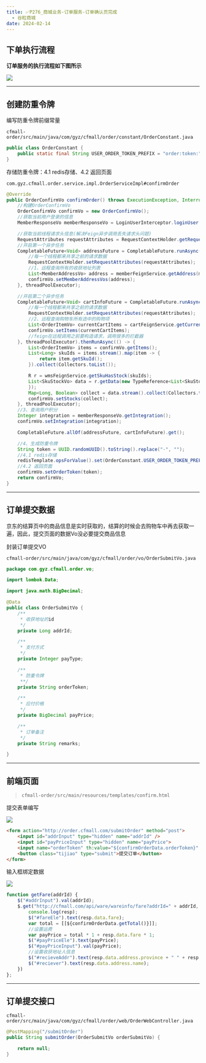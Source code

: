 ```yaml
---
title: ✅P276_商城业务-订单服务-订单确认页完成
  - 谷粒商城
date: 2024-02-14
---
```


<!-- more -->

## 下单执行流程

**订单服务的执行流程如下图所示**

![](https://cfmall-hello.oss-cn-beijing.aliyuncs.com/img/202401/1e3c7bdfb7a8bb632768614eb86ee354.png#id=Uqeu6&originHeight=710&originWidth=585&originalType=binary&ratio=1&rotation=0&showTitle=false&status=done&style=none&title=)

---

## 创建防重令牌

编写防重令牌前缀常量

`cfmall-order/src/main/java/com/gyz/cfmall/order/constant/OrderConstant.java`

```java
public class OrderConstant {
    public static final String USER_ORDER_TOKEN_PREFIX = "order:token:";
}
```

存储防重令牌：4.1 redis存储、4.2 返回页面

`com.gyz.cfmall.order.service.impl.OrderServiceImpl#confirmOrder`

```java
@Override
public OrderConfirmVo confirmOrder() throws ExecutionException, InterruptedException {
    //构建OrderConfirmVo
    OrderConfirmVo confirmVo = new OrderConfirmVo();
    //获取当前用户登录的信息
    MemberResponseVo memberResponseVo = LoginUserInterceptor.loginUser.get();

    //获取当前线程请求头信息(解决Feign异步调用丢失请求头问题)
    RequestAttributes requestAttributes = RequestContextHolder.getRequestAttributes();
    //开启第一个异步任务
    CompletableFuture<Void> addressFuture = CompletableFuture.runAsync(() -> {
        //每一个线程都来共享之前的请求数据
        RequestContextHolder.setRequestAttributes(requestAttributes);
        //1、远程查询所有的收获地址列表
        List<MemberAddressVo> address = memberFeignService.getAddress(memberResponseVo.getId());
        confirmVo.setMemberAddressVos(address);
    }, threadPoolExecutor);

    //开启第二个异步任务
    CompletableFuture<Void> cartInfoFuture = CompletableFuture.runAsync(() -> {
        //每一个线程都来共享之前的请求数据
        RequestContextHolder.setRequestAttributes(requestAttributes);
        //2、远程查询购物车所有选中的购物项
        List<OrderItemVo> currentCartItems = cartFeignService.getCurrentCartItems();
        confirmVo.setItems(currentCartItems);
        //feign在远程调用之前要构造请求，调用很多的拦截器
    }, threadPoolExecutor).thenRunAsync(() -> {
        List<OrderItemVo> items = confirmVo.getItems();
        List<Long> skuIds = items.stream().map(item -> {
            return item.getSkuId();
        }).collect(Collectors.toList());

        R r = wmsFeignService.getSkuHasStock(skuIds);
        List<SkuStockVo> data = r.getData(new TypeReference<List<SkuStockVo>>() {
        });
        Map<Long, Boolean> collect = data.stream().collect(Collectors.toMap(SkuStockVo::getSkuId, SkuStockVo::getHasStock));
        confirmVo.setStocks(collect);
    }, threadPoolExecutor);
    //3、查询用户积分
    Integer integration = memberResponseVo.getIntegration();
    confirmVo.setIntegration(integration);

    CompletableFuture.allOf(addressFuture, cartInfoFuture).get();

    //4、生成防重令牌
    String token = UUID.randomUUID().toString().replace("-", "");
    //4.1 redis存储
    redisTemplate.opsForValue().set(OrderConstant.USER_ORDER_TOKEN_PREFIX + memberResponseVo.getId().toString(), token, 30, TimeUnit.MINUTES);
    //4.2 返回页面
    confirmVo.setOrderToken(token);
    return confirmVo;
}
```

---

## 订单提交数据

京东的结算页中的商品信息是实时获取的，结算的时候会去购物车中再去获取一遍，因此，提交页面的数据Vo没必要提交商品信息

封装订单提交VO

`cfmall-order/src/main/java/com/gyz/cfmall/order/vo/OrderSubmitVo.java`

```java
package com.gyz.cfmall.order.vo;

import lombok.Data;

import java.math.BigDecimal;

@Data
public class OrderSubmitVo {
    /**
     * 收获地址的id
     */
    private Long addrId;

    /**
     * 支付方式
     */
    private Integer payType;

    /**
     * 防重令牌
     **/
    private String orderToken;

    /**
     * 应付价格
     */
    private BigDecimal payPrice;

    /**
     * 订单备注
     */
    private String remarks;

}
```

---

## 前端页面

> `cfmall-order/src/main/resources/templates/confirm.html`


提交表单编写

![](https://cfmall-hello.oss-cn-beijing.aliyuncs.com/img/202401/6400979e8369f5998065b7ee49d238c0.png#id=FVklA&originHeight=298&originWidth=1712&originalType=binary&ratio=1&rotation=0&showTitle=false&status=done&style=none&title=)

```html
<form action="http://order.cfmall.com/submitOrder" method="post">
	<input id="addrInput" type="hidden" name="addrId" />
	<input id="payPriceInput" type="hidden" name="payPrice">
	<input name="orderToken" th:value="${confirmOrderData.orderToken}" type="hidden"/>
	<button class="tijiao" type="submit">提交订单</button>
</form>
```

输入框绑定数据

![](https://cfmall-hello.oss-cn-beijing.aliyuncs.com/img/202401/f2327a01525046fa0fb3a9cbcb147a3a.png#id=yWSwK&originHeight=439&originWidth=1657&originalType=binary&ratio=1&rotation=0&showTitle=false&status=done&style=none&title=)

```javascript
function getFare(addrId) {
	$("#addrInput").val(addrId);
	$.get("http://cfmall.com/api/ware/wareinfo/fare?addrId=" + addrId, function (resp) {
		console.log(resp);
		$("#fareEle").text(resp.data.fare);
		var total = [[${confirmOrderData.getTotal()}]];
		//设置运费
		var payPrice = total * 1 + resp.data.fare * 1;
		$("#payPriceEle").text(payPrice);
		$("#payPriceInput").val(payPrice);
		//设置收获地址人信息
		$("#recieveAddr").text(resp.data.address.province + " " + resp.data.address.city + " " + " " + resp.data.address.region + resp.data.address.detailAddress);
		$("#reciever").text(resp.data.address.name);
	})
};
```

---

## 订单提交接口

`cfmall-order/src/main/java/com/gyz/cfmall/order/web/OrderWebController.java`

```java
@PostMapping("/submitOrder")
public String submitOrder(OrderSubmitVo orderSubmitVo) {

    return null;
}
```
